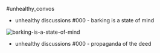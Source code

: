 #unhealthy_convos

- unhealthy discussions #000 - barking is a state of mind

![barking-is-a-state-of-mind](/git-hub/_impertinent-creations/unhealthy_convos/_000-barking-is-a-state-of-mind/title-page-000.svg)

- unhealthy discussions #000 - propaganda of the deed
